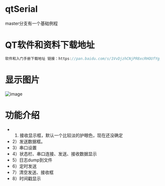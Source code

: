 # qtSerial

master分支有一个基础例程

# QT软件和资料下载地址
```C
软件和入门手册下载地址 链接：https://pan.baidu.com/s/1VvDjzhCNjPR8xcRHOUfYgg?pwd=9999 提取码：9999
```

# 显示图片
![image](https://user-images.githubusercontent.com/11375905/150679901-634bf23f-f72e-437f-8525-732d4b99f4a3.png)

# 功能介绍
* 1) 接收显示框，默认一个比较淡的护眼色，现在还没确定
* 2）发送数据框。
* 3）串口设置
* 4）状态栏、串口连接、发送、接收数据显示
* 5）日志dump到文件
* 6）定时发送
* 7）清空发送、接收框
* 8）时间戳显示
